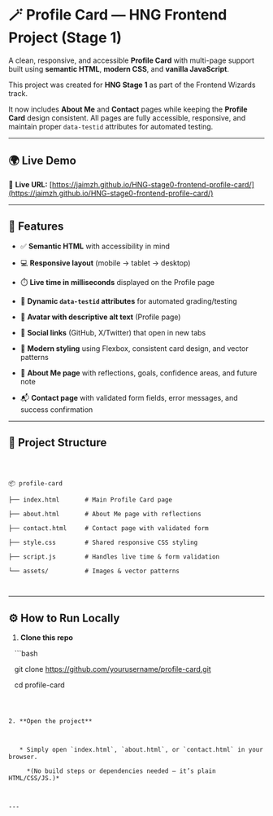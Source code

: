 # 🪄 Profile Card — HNG Frontend Project (Stage 1)

  

A clean, responsive, and accessible **Profile Card** with multi-page support built using **semantic HTML**, **modern CSS**, and **vanilla JavaScript**.  

This project was created for **HNG Stage 1** as part of the Frontend Wizards track.  

  

It now includes **About Me** and **Contact** pages while keeping the **Profile Card** design consistent. All pages are fully accessible, responsive, and maintain proper `data-testid` attributes for automated testing.

  

---

  

## 🌍 Live Demo

  

🔗 **Live URL:** [https://jaimzh.github.io/HNG-stage0-frontend-profile-card/](https://jaimzh.github.io/HNG-stage0-frontend-profile-card/)



  

---

  

## 🧩 Features

  

- ✅ **Semantic HTML** with accessibility in mind  

- 💻 **Responsive layout** (mobile → tablet → desktop)  

- ⏱️ **Live time in milliseconds** displayed on the Profile page  

- 🧠 **Dynamic `data-testid` attributes** for automated grading/testing  

- 📸 **Avatar with descriptive alt text** (Profile page)  

- 🔗 **Social links** (GitHub, X/Twitter) that open in new tabs  

- 🎨 **Modern styling** using Flexbox, consistent card design, and vector patterns  

- 📝 **About Me page** with reflections, goals, confidence areas, and future note  

- 📬 **Contact page** with validated form fields, error messages, and success confirmation  

  

---

  

## 📂 Project Structure

  

```

  

📦 profile-card

├── index.html       # Main Profile Card page

├── about.html       # About Me page with reflections

├── contact.html     # Contact page with validated form

├── style.css        # Shared responsive CSS styling

├── script.js        # Handles live time & form validation

└── assets/          # Images & vector patterns

  

````

  

---

  

## ⚙️ How to Run Locally

  

1. **Clone this repo**

   ```bash

   git clone https://github.com/yourusername/profile-card.git

   cd profile-card

````

  

2. **Open the project**

  

   * Simply open `index.html`, `about.html`, or `contact.html` in your browser.

     *(No build steps or dependencies needed — it’s plain HTML/CSS/JS.)*

  

---

  



  

